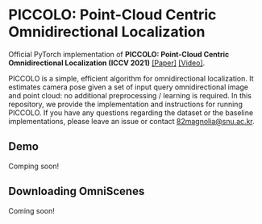 # PICCOLO: Point-Cloud Centric Omnidirectional Localization
Official PyTorch implementation of **PICCOLO: Point-Cloud Centric Omnidirectional Localization (ICCV 2021)** [[Paper]](https://openaccess.thecvf.com/content/ICCV2021/html/Kim_PICCOLO_Point_Cloud-Centric_Omnidirectional_Localization_ICCV_2021_paper.html) [[Video]](https://www.youtube.com/watch?v=E-_lEsChfoE).

PICCOLO is a simple, efficient algorithm for omnidirectional localization.
It estimates camera pose given a set of input query omnidirectional image and point cloud: no additional preprocessing / learning is required.
In this repository, we provide the implementation and instructions for running PICCOLO. 
If you have any questions regarding the dataset or the baseline implementations, please leave an issue or contact 82magnolia@snu.ac.kr.

## Demo
Comping soon!

## Downloading OmniScenes
Coming soon!
